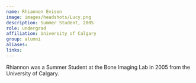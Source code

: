 ```yaml
---
name: Rhiannon Evison
image: images/headshots/Lucy.png
description: Summer Student, 2005
role: undergrad
affiliation: University of Calgary
group: alumni
aliases: 
links:
---
```


Rhiannon was a Summer Student at the Bone Imaging Lab in 2005 from the University of Calgary.